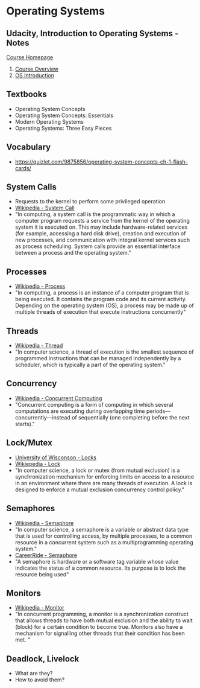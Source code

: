# Operating Systems

## Udacity, Introduction to Operating Systems - Notes
[Course Homepage](https://www.udacity.com/course/introduction-to-operating-systems--ud923)

1. [Course Overview](https://docs.google.com/document/d/1NHgibsFIYxuzP6F-MUfdp7960ryAcPkuZmwCSgiys5A/pub)
2. [OS Introduction](https://docs.google.com/document/d/1ArRpNXkm4q2-OBP9RWjT5LhYdC0TwLwKnUqSNhL9JVE/pub)

## Textbooks
* Operating System Concepts
* Operating System Concepts: Essentials
* Modern Operating Systems
* Operating Systems: Three Easy Pieces

## Vocabulary
* https://quizlet.com/9875856/operating-system-concepts-ch-1-flash-cards/ 

## System Calls
* Requests to the kernel to perform some privileged operation
* [Wikipedia - System Call](https://en.wikipedia.org/wiki/System_call)
* "In computing, a system call is the programmatic way in which a computer program requests a service from the kernel of the operating system it is executed on. This may include hardware-related services (for example, accessing a hard disk drive), creation and execution of new processes, and communication with integral kernel services such as process scheduling. System calls provide an essential interface between a process and the operating system."

## Processes
* [Wikipedia - Process](https://en.wikipedia.org/wiki/Process_(computing))
* "In computing, a process is an instance of a computer program that is being executed. It contains the program code and its current activity. Depending on the operating system (OS), a process may be made up of multiple threads of execution that execute instructions concurrently"

## Threads
* [Wikipedia - Thread](https://en.wikipedia.org/wiki/Thread_(computing))
* "In computer science, a thread of execution is the smallest sequence of programmed instructions that can be managed independently by a scheduler, which is typically a part of the operating system."

## Concurrency
* [Wikipedia - Concurrent Computing](https://en.wikipedia.org/wiki/Concurrent_computing)
* "Concurrent computing is a form of computing in which several computations are executing during overlapping time periods—concurrently—instead of sequentially (one completing before the next starts)."

## Lock/Mutex
* [University of Wisconson - Locks](http://pages.cs.wisc.edu/~remzi/OSTEP/threads-locks.pdf)
* [Wikiepedia - Lock](https://en.wikipedia.org/wiki/Lock_(computer_science))
* "In computer science, a lock or mutex (from mutual exclusion) is a synchronization mechanism for enforcing limits on access to a resource in an environment where there are many threads of execution. A lock is designed to enforce a mutual exclusion concurrency control policy."

## Semaphores
* [Wikipedia - Semaphore](https://en.wikipedia.org/wiki/Semaphore_(programming))
* "In computer science, a semaphore is a variable or abstract data type that is used for controlling access, by multiple processes, to a common resource in a concurrent system such as a multiprogramming operating system."
* [CareerRide - Semaphore](http://www.careerride.com/OS-semaphore.aspx)
* "A semaphore is hardware or a software tag variable whose value indicates the status of a common resource. Its purpose is to lock the resource being used"

## Monitors
* [Wikipedia - Monitor](https://en.wikipedia.org/wiki/Monitor_(synchronization))
* "In concurrent programming, a monitor is a synchronization construct that allows threads to have both mutual exclusion and the ability to wait (block) for a certain condition to become true. Monitors also have a mechanism for signalling other threads that their condition has been met. "
 
## Deadlock, Livelock
* What are they?
* How to avoid them?
